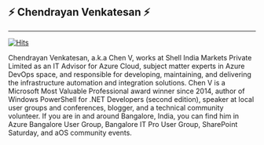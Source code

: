 ## ⚡ Chendrayan Venkatesan ⚡
---

[![Hits](https://hits.seeyoufarm.com/api/count/incr/badge.svg?url=https%3A%2F%2Fgithub.com%2FChendrayanV%2FChendrayanV&count_bg=%2379C83D&title_bg=%23555555&icon=&icon_color=%23E7E7E7&title=Visitor+Count&edge_flat=false)](https://hits.seeyoufarm.com)

Chendrayan Venkatesan, a.k.a Chen V, works at Shell India Markets Private Limited as an IT Advisor for Azure Cloud, subject matter experts in Azure DevOps space, and responsible for developing, maintaining, and delivering the infrastructure automation and integration solutions. Chen V is a Microsoft Most Valuable Professional award winner since 2014, author of Windows PowerShell for .NET Developers (second edition), speaker at local user groups and conferences, blogger, and a technical community volunteer. If you are in and around Bangalore, India, you can find him in Azure Bangalore User Group, Bangalore IT Pro User Group, SharePoint Saturday, and aOS community events.  